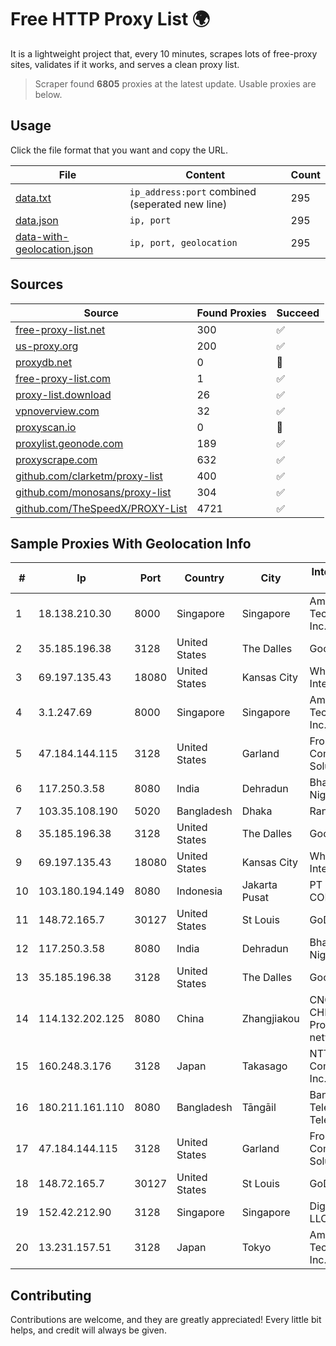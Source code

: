 
# Free HTTP Proxy List 🌍

It is a lightweight project that, every 10 minutes, scrapes lots of free-proxy sites, validates if it works, and serves a clean proxy list.


> Scraper found **6805** proxies at the latest update. Usable proxies are below.

## Usage

Click the file format that you want and copy the URL.


|File|Content|Count|
|----|-------|-----|
|[data.txt](https://raw.githubusercontent.com/themiralay/Proxy-List-World/master/data.txt)|`ip_address:port` combined (seperated new line)|295|
|[data.json](https://raw.githubusercontent.com/themiralay/Proxy-List-World/master/data.json)|`ip, port`|295|
|[data-with-geolocation.json](https://raw.githubusercontent.com/themiralay/Proxy-List-World/master/data-with-geolocation.json)|`ip, port, geolocation`|295|

## Sources

|Source|Found Proxies|Succeed|
|------|-------------|-------|
|[free-proxy-list.net](https://free-proxy-list.net)|300|✅|
|[us-proxy.org](https://www.us-proxy.org)|200|✅|
|[proxydb.net](http://proxydb.net)|0|🚫|
|[free-proxy-list.com](https://free-proxy-list.com/?page=&port=&type%5B%5D=http&type%5B%5D=https&up_time=0&search=Search)|1|✅|
|[proxy-list.download](https://www.proxy-list.download/HTTP)|26|✅|
|[vpnoverview.com](https://vpnoverview.com/privacy/anonymous-browsing/free-proxy-servers)|32|✅|
|[proxyscan.io](https://www.proxyscan.io)|0|🚫|
|[proxylist.geonode.com](https://proxylist.geonode.com/api/proxy-list?limit=300&page=1&sort_by=lastChecked&sort_type=desc&protocols=http,https)|189|✅|
|[proxyscrape.com](https://api.proxyscrape.com/v2/?request=displayproxies&protocol=http&timeout=10000&country=all&ssl=all&anonymity=all)|632|✅|
|[github.com/clarketm/proxy-list](https://raw.githubusercontent.com/clarketm/proxy-list/master/proxy-list-raw.txt)|400|✅|
|[github.com/monosans/proxy-list](https://raw.githubusercontent.com/monosans/proxy-list/main/proxies/http.txt)|304|✅|
|[github.com/TheSpeedX/PROXY-List](https://raw.githubusercontent.com/TheSpeedX/PROXY-List/master/http.txt)|4721|✅|


## Sample Proxies With Geolocation Info

|#|Ip|Port|Country|City|Internet Service Provider|
|-|--|----|-------|----|-------------------------|
|1|18.138.210.30|8000|Singapore|Singapore|Amazon Technologies Inc.|
|2|35.185.196.38|3128|United States|The Dalles|Google LLC|
|3|69.197.135.43|18080|United States|Kansas City|WholeSale Internet|
|4|3.1.247.69|8000|Singapore|Singapore|Amazon Technologies Inc.|
|5|47.184.144.115|3128|United States|Garland|Frontier Communications Solutions|
|6|117.250.3.58|8080|India|Dehradun|Bharat Sanchar Nigam Ltd|
|7|103.35.108.190|5020|Bangladesh|Dhaka|Ranks ITT|
|8|35.185.196.38|3128|United States|The Dalles|Google LLC|
|9|69.197.135.43|18080|United States|Kansas City|WholeSale Internet|
|10|103.180.194.149|8080|Indonesia|Jakarta Pusat|PT INDONESIA COMNETS PLUS|
|11|148.72.165.7|30127|United States|St Louis|GoDaddy.com|
|12|117.250.3.58|8080|India|Dehradun|Bharat Sanchar Nigam Ltd|
|13|35.185.196.38|3128|United States|The Dalles|Google LLC|
|14|114.132.202.125|8080|China|Zhangjiakou|CNC Group CHINA169 Hebei Province network|
|15|160.248.3.176|3128|Japan|Takasago|NTT PC Communications, Inc.|
|16|180.211.161.110|8080|Bangladesh|Tāngāil|Bangladesh Telegraph & Telephone Board|
|17|47.184.144.115|3128|United States|Garland|Frontier Communications Solutions|
|18|148.72.165.7|30127|United States|St Louis|GoDaddy.com|
|19|152.42.212.90|3128|Singapore|Singapore|DigitalOcean, LLC|
|20|13.231.157.51|3128|Japan|Tokyo|Amazon Technologies Inc.|



## Contributing

Contributions are welcome, and they are greatly appreciated! Every
little bit helps, and credit will always be given.

